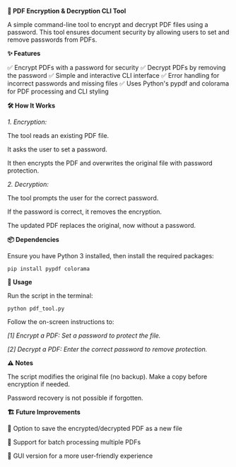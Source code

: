 

**🔐 PDF Encryption & Decryption CLI Tool**

A simple command-line tool to encrypt and decrypt PDF files using a password. This tool ensures document security by allowing users to set and remove passwords from PDFs.

**✨ Features**

✅ Encrypt PDFs with a password for security
✅ Decrypt PDFs by removing the password
✅ Simple and interactive CLI interface
✅ Error handling for incorrect passwords and missing files
✅ Uses Python's pypdf and colorama for PDF processing and CLI styling

**🛠️ How It Works**

*1. Encryption:*

The tool reads an existing PDF file.

It asks the user to set a password.

It then encrypts the PDF and overwrites the original file with password protection.




*2. Decryption:*

The tool prompts the user for the correct password.

If the password is correct, it removes the encryption.

The updated PDF replaces the original, now without a password.




**📦 Dependencies**

Ensure you have Python 3 installed, then install the required packages:

`pip install pypdf colorama`

**🚀 Usage**

Run the script in the terminal:

`python pdf_tool.py`

Follow the on-screen instructions to:

*[1] Encrypt a PDF: Set a password to protect the file.*


*[2] Decrypt a PDF: Enter the correct password to remove protection.*



**⚠️ Notes**

The script modifies the original file (no backup). Make a copy before encryption if needed.

Password recovery is not possible if forgotten.


**🏗️ Future Improvements**

🔹 Option to save the encrypted/decrypted PDF as a new file

🔹 Support for batch processing multiple PDFs

🔹 GUI version for a more user-friendly experience

